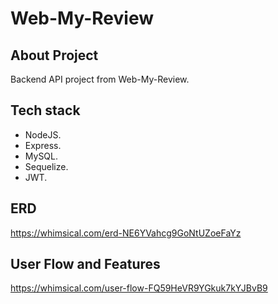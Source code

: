 # Web-My-Review

## About Project
Backend API project from Web-My-Review. 

## Tech stack
- NodeJS.
- Express.
- MySQL.
- Sequelize.
- JWT.

## ERD
https://whimsical.com/erd-NE6YVahcg9GoNtUZoeFaYz

## User Flow and Features
https://whimsical.com/user-flow-FQ59HeVR9YGkuk7kYJBvB9